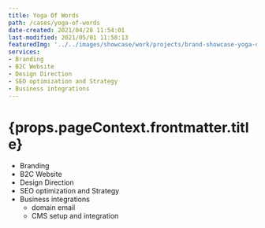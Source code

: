 ```yaml
---
title: Yoga Of Words
path: /cases/yoga-of-words
date-created: 2021/04/28 11:54:01
last-modified: 2021/05/01 11:58:13
featuredImg: '../../images/showcase/work/projects/brand-showcase-yoga-of-words.png'
services: 
- Branding 
- B2C Website
- Design Direction
- SEO optimization and Strategy 
- Business integrations 
---
```



<h1>{props.pageContext.frontmatter.title}</h1>

- Branding 
- B2C Website
- Design Direction
- SEO optimization and Strategy 
- Business integrations 
  - domain email 
  - CMS setup and integration 